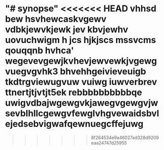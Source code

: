 "# synopse" 
<<<<<<< HEAD
vhhsd bew hsvhewcaskvgewv
vdbkjewvkjewk
jev kbvjewhv uovuchwigm h
jcs  hjkjscs mssvcms qouqqnb hvhca'
wegevevgewjkvhevjewvewkjvgewgvuegvgvhk3 bhvehhgeivieveuigb
tkdtrgviewugvuw vuiwg iuwverbrev ttnertjtjvtjt5ek rebbbbbbbbbbqe uwigvdbajwgewgvkjawegvgewgvjwsevblhllcgewgvfewglvhgvewaidsbvlejedsebvigwafqewnuegcffejuwg
=======
>>>>>>> 8f264534e9a46027ad328d9209eaa24747d25955

